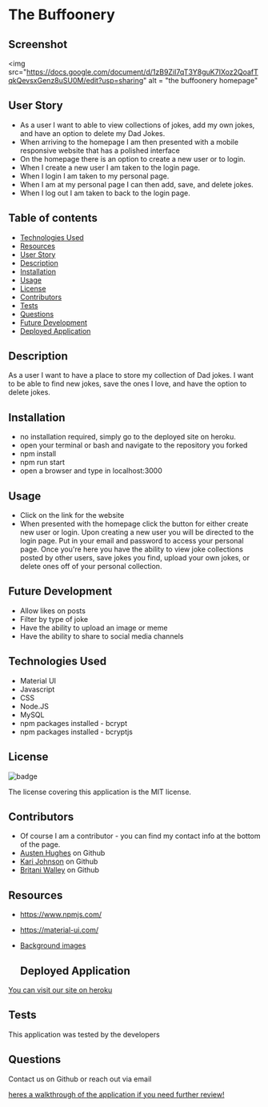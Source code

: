 # The Buffoonery 

## Screenshot
<img src="https://docs.google.com/document/d/1zB9ZiI7qT3Y8guK7IXoz2QoafTqkQevsxGenz8uSU0M/edit?usp=sharing" alt = "the buffoonery homepage"

  ## User Story
  
  * As a user I want to able to view collections of jokes, add my own jokes, and have an option to delete my Dad Jokes.
  * When arriving to the homepage I am then presented with a mobile responsive website that has a polished interface
  * On the homepage there is an option to create a new user or to login.
  * When I create a new user I am taken to the login page.  
  * When I login I am taken to my personal page.
  * When I am at my personal page I can then add, save, and delete jokes. 
  * When I log out I am taken to back to the login page.  

  ## Table of contents
  - [Technologies Used](#technologies-Used)
  - [Resources](#resources)
  - [User Story](#user-Story)
  - [Description](#description)
  - [Installation](#installation)
  - [Usage](#usage)
  - [License](#license)
  - [Contributors](#contributors)
  - [Tests](#tests)
  - [Questions](#questions)
  - [Future Development](#future-Development)
  - [Deployed Application](#Deployed-Application)

  ## Description
As a user I want to have a place to store my collection of Dad jokes. I want to be able to find new jokes, save the ones I love, and have the option to delete jokes. 

  ## Installation
  * no installation required, simply go to the deployed site on heroku.
  * open your terminal or bash and navigate to the repository you forked 
  * npm install
  * npm run start
  * open a browser and type in localhost:3000

  ## Usage
  * Click on the link for the website
  * When presented with the homepage click the button for either create new user or login. Upon creating a new user you will be directed to the login page. Put in your email and password to access your personal page. Once you're here you have the ability to view joke collections posted by other users, save jokes you find, upload your own jokes, or delete ones off of your personal collection.

  ## Future Development
  * Allow likes on posts
  * Filter by type of joke
  * Have the ability to upload an image or meme
  * Have the ability to share to social media channels

  ## Technologies Used
  * Material UI
  * Javascript
  * CSS 
  * Node.JS
  * MySQL 
  * npm packages installed - bcrypt
  * npm packages installed - bcryptjs

  ## License
  ![badge](https://img.shields.io/badge/license-MIT-blue)

  The license covering this application is the MIT license.

  ## Contributors
  * Of course I am a contributor - you can find my contact info at the bottom of the page.
  * [Austen Hughes](https://github.com/austenhughes) on Github 
  * [Kari Johnson](https://github.com/Karijayyy) on Github
  * [Britani Walley](https://github.com/britaniwalley) on Github

  ## Resources
* https://www.npmjs.com/
* https://material-ui.com/
* [Background images](https://unsplash.com/)


  ## Deployed Application
[You can visit our site on heroku](https://arcane-sands-38677.herokuapp.com/)


  ## Tests
  This application was tested by the developers

  ## Questions
Contact us on Github or reach out via email 
 
 <a href="https://drive.google.com/file/d/1SjeTmu9enRMuml9Hq1VjpyJZNKqzwc3O/view" target="_blank">heres a walkthrough of the application if you need further review!</a>
 